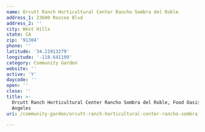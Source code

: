 ```yaml
---
name: Orcutt Ranch Horticultural Center Rancho Sombra del Roble
address_1: 23600 Roscoe Blvd
address_2: ''
city: West Hills
state: CA
zip: '91304'
phone: ''
latitude: '34.21913279'
longitude: '-118.641199'
category: Community Garden
website: ''
active: 'Y'
daycode: ''
open: ''
close: ''
title: >-
  Orcutt Ranch Horticultural Center Rancho Sombra del Roble, Food Oasis Los
  Angeles
uri: /community-garden/orcutt-ranch-horticultural-center-rancho-sombra-del-roble/

---
```

